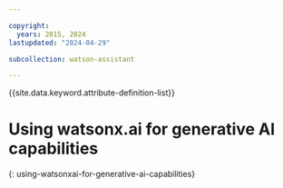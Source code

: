 ```yaml
---

copyright:
  years: 2015, 2024
lastupdated: "2024-04-29"

subcollection: watson-assistant

---
```


{{site.data.keyword.attribute-definition-list}}

# Using watsonx.ai for generative AI capabilities
{: using-watsonxai-for-generative-ai-capabilities}





